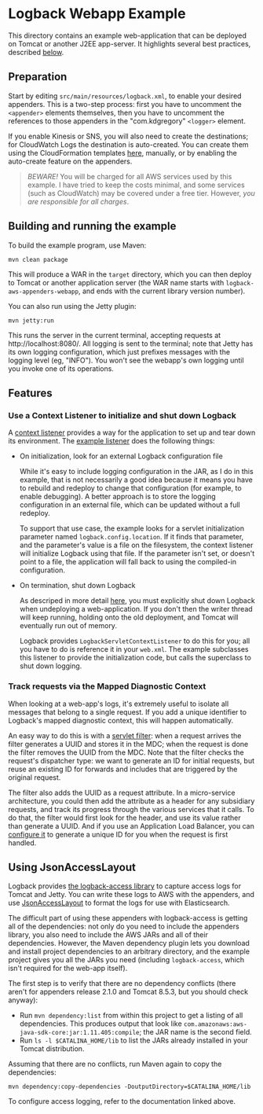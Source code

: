 # Logback Webapp Example

This directory contains an example web-application that can be deployed on Tomcat or another
J2EE app-server. It highlights several best practices, described [below](#features).


## Preparation

Start by editing `src/main/resources/logback.xml`, to enable your desired appenders. This
is a two-step process: first you have to uncomment the `<appender>` elements themselves,
then you have to uncomment the references to those appenders in the "com.kdgregory"
`<logger>` element. 

If you enable Kinesis or SNS, you will also need to create the destinations; for CloudWatch
Logs the destination is auto-created. You can create them using the CloudFormation templates
[here](../cloudformation), manually, or by enabling the auto-create feature on the appenders.

> *BEWARE!* You will be charged for all AWS services used by this example. I have tried to keep
  the costs minimal, and some services (such as CloudWatch) may be covered under a free tier.
  However, *you are responsible for all charges*.


## Building and running the example

To build the example program, use Maven:

    mvn clean package

This will produce a WAR in the `target` directory, which you can then deploy to Tomcat or
another application server (the WAR name starts with `logback-aws-appenders-webapp`, and
ends with the current library version number).

You can also run using the Jetty plugin:

```
mvn jetty:run
```

This runs the server in the current terminal, accepting requests at http://localhost:8080/.
All logging is sent to the terminal; note that Jetty has its own logging configuration,
which just prefixes messages with the logging level (eg, "INFO"). You won't see the webapp's
own logging until you invoke one of its operations.


## Features

### Use a Context Listener to initialize and shut down Logback

A [context listener](https://docs.oracle.com/javaee/6/api/javax/servlet/ServletContextListener.html)
provides a way for the application to set up and tear down its environment. The 
[example listener](src/main/java/com/kdgregory/logback/aws/example/ExampleContextListener.java)
does the following things:

* On initialization, look for an external Logback configuration file  

  While it's easy to include logging configuration in the JAR, as I do in this example,
  that is not necessarily a good idea because it means you have to rebuild and redeploy
  to change that configuration (for example, to enable debugging). A better approach is
  to store the logging configuration in an external file, which can be updated without
  a full redeploy.

  To support that use case, the example looks for a servlet initialization parameter
  named `logback.config.location`. If it finds that parameter, and the parameter's value
  is a file on the filesystem, the context listener will initialize Logback using that
  file. If the parameter isn't set, or doesn't point to a file, the application will
  fall back to using the compiled-in configuration.

* On termination, shut down Logback

  As descriped in more detail [here](../../docs/tomcat.md), you must explicitly shut
  down Logback when undeploying a web-application. If you don't then the writer thread
  will keep running, holding onto the old deployment, and Tomcat will eventually run
  out of memory.

  Logback provides `LogbackServletContextListener` to do this for you; all you have to
  do is reference it in your `web.xml`. The example subclasses this listener to provide
  the initialization code, but calls the superclass to shut down logging.


### Track requests via the Mapped Diagnostic Context

When looking at a web-app's logs, it's extremely useful to isolate all messages that belong to
a single request. If you add a unique identifier to Logback's mapped diagnostic context, this
will happen automatically.

An easy way to do this is with a [servlet filter](src/main/java/com/kdgregory/logback/aws/example/RequestIdFilter.java):
when a request arrives the filter generates a UUID and stores it in the MDC; when the request
is done the filter removes the UUID from the MDC. Note that the filter checks the request's
dispatcher type: we want to generate an ID for initial requests, but reuse an existing ID
for forwards and includes that are triggered by the original request.

The filter also adds the UUID as a request attribute. In a micro-service architecture, you could
then add the attribute as a header for any subsidiary requests, and track its progress through
the various services that it calls. To do that, the filter would first look for the header, and
use its value rather than generate a UUID. And if you use an Application Load Balancer, you can
[configure it](https://docs.aws.amazon.com/elasticloadbalancing/latest/application/load-balancer-request-tracing.html)
to generate a unique ID for you when the request is first handled.


## Using JsonAccessLayout

Logback provides [the logback-access library](https://logback.qos.ch/access.html) to capture
access logs for Tomcat and Jetty. You can write these logs to AWS with the appenders, and use
[JsonAccessLayout](../../docs/jsonaccesslayout.md) to format the logs for use with Elasticsearch.

The difficult part of using these appenders with logback-access is getting all of the dependencies:
not only do you need to include the appenders library, you also need to include the AWS JARs and
all of their dependencies. However, the Maven dependency plugin lets you download and install
project dependencies to an arbitrary directory, and the example project gives you all the JARs
you need (including `logback-access`, which isn't required for the web-app itself).

The first step is to verify that there are no dependency conflicts (there aren't for appenders
release 2.1.0 and Tomcat 8.5.3, but you should check anyway):

* Run `mvn dependency:list` from within this project to get a listing of all dependencies. This
  produces output that look like `com.amazonaws:aws-java-sdk-core:jar:1.11.405:compile`; the
  JAR name is the second field.
* Run `ls -l $CATALINA_HOME/lib` to list the JARs already installed in your Tomcat distribution.

Assuming that there are no conflicts, run Maven again to copy the dependencies:

```
mvn dependency:copy-dependencies -DoutputDirectory=$CATALINA_HOME/lib
```

To configure access logging, refer to the documentation linked above.
